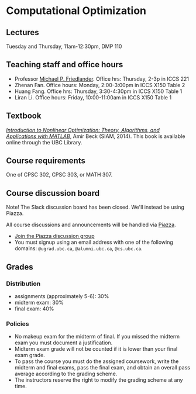 # Computational Optimization

## Lectures

Tuesday and Thursday, 11am-12:30pm, DMP 110

## Teaching staff and office hours

- Professor [Michael P. Friedlander](https://www.cs.ubc.ca/~mpf). Office hrs: Thursday, 2-3p in ICCS 221
- Zhenan Fan. Office hours: Monday, 2:00-3:00pm in ICCS X150 Table 2
- Huang Fang. Office hrs: Thursday, 3:30-4:30pm in ICCS X150 Table 1
- Liran Li. Office hours: Friday, 10:00-11:00am in ICCS X150 Table 1

## Textbook

*[Introduction to Nonlinear Optimization: Theory, Algorithms, and Applications with MATLAB](https://doi.org/10.1137/1.9781611973655)*,
 Amir Beck (SIAM, 2014). This book is available online through the UBC Library.

## Course requirements

One of CPSC 302, CPSC 303, or MATH 307.

## Course discussion board

Note! The Slack discussion board has been closed. We'll instead be using Piazza.

All course discussions and announcements will be handled via
[Piazza](piazza.com/ubc.ca/winterterm22017/cpsc406/home).

- [Join the Piazza discussion group](piazza.com/ubc.ca/winterterm22017/cpsc406)
- You must signup using an email address with one of the following domains:
`@ugrad.ubc.ca`, `@alumni.ubc.ca`, `@cs.ubc.ca`.

## Grades

### Distribution
- assignments (approximately 5-6): 30%
- midterm exam: 30%
- final exam: 40%

### Policies

- No makeup exam for the midterm of final. If you missed the
midterm exam you must document a justification.
- Midterm exam grade will not be counted if it is lower than
your final exam grade.
- To pass the course you must do the assigned
coursework, write the midterm and final exams, pass the final exam,
and obtain an overall pass average according to the grading
scheme.
- The instructors reserve the right to modify the grading scheme at any
time.

